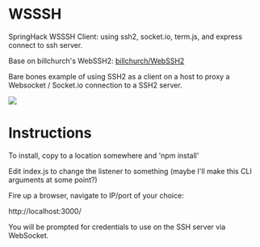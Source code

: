 # WSSSH
SpringHack WSSSH Client: using ssh2, socket.io, term.js, and express connect to ssh server.

Base on billchurch's WebSSH2: [billchurch/WebSSH2](https://github.com/billchurch/WebSSH2)

Bare bones example of using SSH2 as a client on a host to proxy a Websocket / Socket.io connection to a SSH2 server. 

![](http://ww1.sinaimg.cn/large/7eb49035jw1f7074e83gsj211y0jl780.jpg)

# Instructions
To install, copy to a location somewhere and 'npm install'

Edit index.js to change the listener to something (maybe I'll make this CLI arguments at some point?)

Fire up a browser, navigate to IP/port of your choice:

http://localhost:3000/

You will be prompted for credentials to use on the SSH server via WebSocket.

